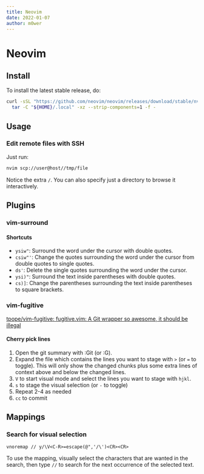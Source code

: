 ```yaml
---
title: Neovim
date: 2022-01-07
author: m0wer
---
```

# Neovim

## Install

To install the latest stable release, do:

```bash
curl -sSL "https://github.com/neovim/neovim/releases/download/stable/nvim-linux64.tar.gz" | \
  tar -C "${HOME}/.local" -xz --strip-components=1 -f -
```

## Usage

### Edit remote files with SSH

Just run:

```bash
nvim scp://user@host//tmp/file
```

Notice the extra `/`. You can also specify just a directory to browse it
interactively.

## Plugins

### vim-surround

#### Shortcuts

* `ysiw"`: Surround the word under the cursor with double quotes.
* `csiw"'`: Change the quotes surrounding the word under the cursor from double
  quotes to single quotes.
* `ds'`: Delete the single quotes surrounding the word under the cursor.
* `ysi)"`: Surround the text inside parentheses with double quotes.
* `cs)]`: Change the parentheses surrounding the text inside parentheses to
  square brackets.

### vim-fugitive

[tpope/vim-fugitive: fugitive.vim: A Git wrapper so awesome, it should be illegal](https://github.com/tpope/vim-fugitive)

#### Cherry pick lines

1. Open the git summary with :Git (or :G).
1. Expand the file which contains the lines you want to stage with `>`
  (or `=` to toggle). This will only show the changed chunks plus some extra
  lines of context above and below the changed lines.
1. `V` to start visual mode and select the lines you want to stage with `hjkl`.
1. `s` to stage the visual selection (or `-` to toggle)
1. Repeat 2-4 as needed
1. `cc` to commit

## Mappings

### Search for visual selection

```vimrc
vnoremap // y/\V<C-R>=escape(@",'/\')<CR><CR>
```
To use the mapping, visually select the characters that are wanted in the
search, then type `//` to search for the next occurrence of the selected text.
